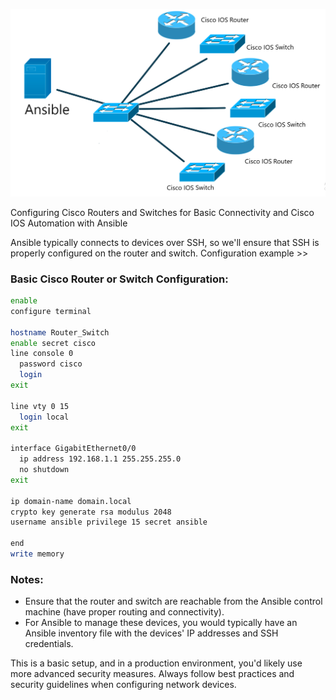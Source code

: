 ![Alt text](image3.png)


Configuring Cisco Routers and Switches for Basic Connectivity and Cisco IOS Automation with Ansible


Ansible typically connects to devices over SSH, so we'll ensure that SSH is properly configured on the router and switch. Configuration example >>

### Basic Cisco Router or Switch Configuration:

```bash
enable
configure terminal

hostname Router_Switch
enable secret cisco
line console 0
  password cisco
  login
exit

line vty 0 15
  login local
exit

interface GigabitEthernet0/0
  ip address 192.168.1.1 255.255.255.0
  no shutdown
exit

ip domain-name domain.local
crypto key generate rsa modulus 2048
username ansible privilege 15 secret ansible

end
write memory

```

### Notes:
- Ensure that the router and switch are reachable from the Ansible control machine (have proper routing and connectivity).
- For Ansible to manage these devices, you would typically have an Ansible inventory file with the devices' IP addresses and SSH credentials.

This is a basic setup, and in a production environment, you'd likely use more advanced security measures. Always follow best practices and security guidelines when configuring network devices.

